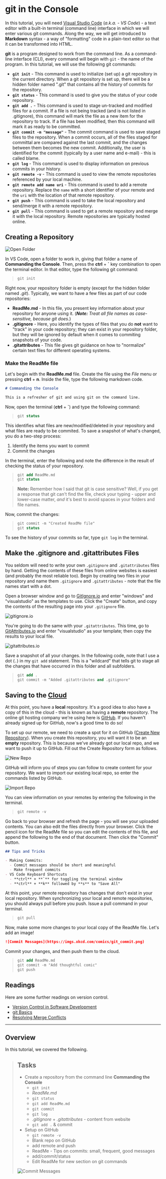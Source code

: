 # git in the Console

In this tutorial, you will need [Visual Studio Code](https://code.visualstudio.com) (*a.k.a. - VS Code*) - a text editor with a built-in terminal (command line) interface in which we will enter various git commands. Along the way, we will get introduced to **Markdown** syntax - a way of "formatting" code in a plain-text editor so that it can be transformed into HTML.

**git** is a program designed to work from the command line. As a command-line interface (CLI), every command will begin with `git` - the name of the program. In this tutorial, we will use the following git commands:

- **`git init`** - This command is used to initialize (set up) a git repository in the current directory. When a git repository is set up, there will be a hidden folder named ".git" that contains all the history of commits for the repository.
- **`git status`** - This command is used to give you the status of your code repository.
- **`git add .`** - This command is used to stage un-tracked and modified files for a commit. If a file is not being tracked (and is not listed in .gitignore), this command will mark the file as a new item for the repository to track. If a file has been modified, then this command will mark it as ready to be committed.
- **`git commit -m "message"`** - The commit command is used to save staged files to the repository. When a commit occurs, all of the files staged for committal are compared against the last commit, and the changes between them becomes the new commit. Additionally, the user is identified for the commit (typically by a user name and e-mail) - this is called blame.
- **`git log`** - This command is used to display information on previous commits in your history.
- **`git remote -v`** - This command is used to view the remote repositories referenced by your local machine.
- **`git remote add name uri`** - This command is used to add a remote repository. Replace the `name` with a short identifier of your remote and the `uri` with the location of that remote repository.
- **`git push`** - This command is used to take the local repository and send/merge it with a remote repository.
- **`git pull`** - This command is used to get a remote repository and merge it with the local repository. Remote repositories are typically hosted online.

## Creating a Repository

![Open Folder](vs-code-folder-open.png#float-right)

In VS Code, open a folder to work in, giving that folder a name of **Commanding the Console**. Then, press the **ctrl** + **`** key combination to open the terminal editor. In that editor, type the following git command:

> ```ps
> git init
> ```

Right now, your repository folder is empty (except for the hidden folder named *.git*). Typically, we want to have a few files as part of our code repositories:

- **ReadMe.md** - In this file, you present key information about your repository for anyone using it. (***Note:** Treat all file names as case-sensitive, because git does.*)
- **.gitignore** - Here, you identify the types of files that you do **not** want to "track" in your code repository; they can exist in your repository folder, but they will be ignored by default when it comes to commiting snapshots of your code.
- **.gitattributes** - This file gives git guidance on how to "normalize" certain text files for different operating systems.

### Make the ReadMe file

Let's begin with the **ReadMe.md** file. Create the file using the *File* menu or pressing **ctrl** + **n**. Inside the file, type the following markdown code.

```md
# Commanding the Console

This is a refresher of git and using git on the command line.

```

Now, open the terminal (**ctrl** + **`**) and type the following command:

> ```ps
> git status
> ```

This identifies what files are new/modified/deleted in your repository and what files are ready to be commited. To save a snapshot of what's changed, you do a two-step process:

1. Identify the items you want to commit
1. Commit the changes

In the terminal, enter the following and note the difference in the result of checking the status of your repository.

> ```ps
> git add ReadMe.md
> git status
> ```

> **Note:** Remember how I said that git is case sensitive? Well, if you get a response that git can't find the file, check your typing - upper and lower-case matter, *and* it's best to avoid spaces in your folders and file names.

Now, commit the changes:

> ```ps
> git commit -m "Created ReadMe file"
> git status
> ```

To see the history of your commits so far, type `git log` in the terminal.

## Make the .gitignore and .gitattributes Files

You seldom will need to write your own `.gitignore` and `.gitattributes` files by hand. Getting the contents of these files from online websites is easiest (and probably the most reliable too). Begin by creating two files in your repository and name them `.gitignore` and `.gitattributes` - note that the file names start with a dot.

Open a browser window and go to [GitIgnore.io](https://gitignore.io) and enter "windows" and "visualstudio" as the templates to use. Click the "Create" button, and copy the contents of the resulting page into your `.gitignore` file.

![gitignore.io](./gitignore.io.png)

You're going to do the same with your `.gitattributes`. This time, go to [GitAttributes.io](https://gitattributes.io/) and enter "visualstudio" as your template; then copy the results to your local file.

![gitattributes.io](./gitattributes.io.png)

Save a snapshot of all your changes. In the following code, note that I use a dot (`.`) in my `git add` statement. This is a "wildcard" that tells git to stage all the changes that have occurred in this folder and all subfolders.

> ```ps
> git add .
> git commit -m "Added .gitattributes and .gitignore"
> ```

## Saving to the [Cloud](https://github.com)

At this point, you have a **local** repository. It's a good idea to also have a copy of this in the cloud - this is known as having a **remote** repository. The online git hosting company we're using here is [GitHub](https://github.com). If you haven't already signed up for GitHub, now's a good time to do so!

To set up our remote, we need to create a spot for it on GitHub ([Create New Repository](https://help.github.com/en/articles/create-a-repo)). When you create this repository, you will want it to be an **empty** repository. This is because we've already got our local repo, and we want to push it up to GitHub. Fill out the Create Repository form as follows.

![New Repo](github-new-repo.png)

GitHub will inform you of steps you can follow to create content for your repository. We want to import our existing local repo, so enter the commands listed by GitHub.

![Import Repo](github-push-existing-repo.png)

You can view information on your remotes by entering the following in the terminal.

> ```ps
> git remote -v
> ```

Go back to your browser and refresh the page - you will see your uploaded contents. You can also edit the files directly from your browser. Click the pencil icon for the ReadMe file so you can edit the contents of this file, and append the following to the end of that document. Then click the "Commit" button.

```markdown
## Tips and Tricks

- Making Commits:
  - Commit messages should be short and meaningful
  - Make frequent commits
- VS Code Keyboard Shortcuts
  - **ctrl** + **`** for toggling the terminal window
  - **ctrl** + **k** followed by **s** to "Save All"
```

At this point, your remote repository has changes that don't exist in your local repository. When synchronizing your local and remote repositories, you should always pull before you push. Issue a pull command in your terminal.

> ```ps
> git pull
> ```

Now, make some more changes to your local copy of the ReadMe file. Let's add an image!

```markdown
![Commit Messages](https://imgs.xkcd.com/comics/git_commit.png)
```

Commit your changes, and then push them to the cloud.

> ```ps
> git add ReadMe.md
> git commit -m "Add thoughtful comic"
> git push
> ```

## Readings

Here are some further readings on version control.

- [Version Control in Software Development](https://dmit-2018.github.io/topics/dvcs/)
- [git Basics](https://dmit-2018.github.io/topics/dvcs/gh4w.html#signing-up-with-github-com)
- [Resolving Merge Conflicts](https://dmit-2018.github.io/topics/dvcs/conflicts/)

----

## Overview

In this tutorial, we covered the following.

> ## Tasks
>
> - Create a repository from the command line **Commanding the Console**
>   - `git init`
>   - *ReadMe.md*
>   - `git status`
>   - `git add ReadMe.md`
>   - `git commit`
>   - `git log`
>   - *.gitignore* + *.gitattributes* - content from website
>   - `git add .` & commit
> - Setup on GitHub
>   - `git remote -v`
>   - Blank repo on GitHub
>   - add remote and push
>   - ReadMe - Tips on commits: small, frequent, good messages
>   - add/commit/status
>   - Edit ReadMe for new section on git commands
>
> ![Commit Messages](https://imgs.xkcd.com/comics/git_commit.png)
